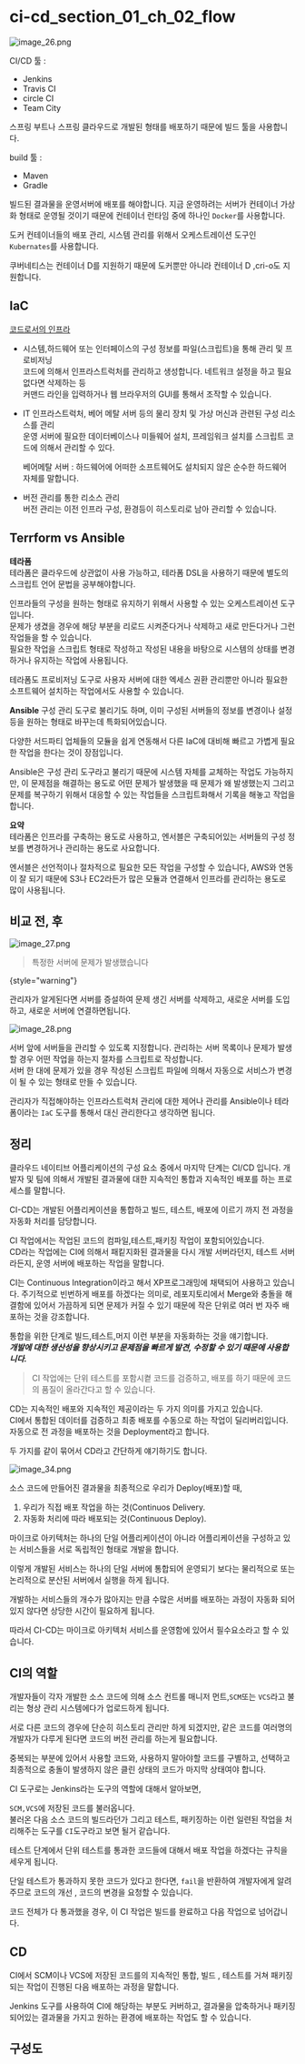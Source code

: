 # ci-cd_section_01_ch_02_flow

![image_26.png](image_26.png)  
  
CI/CD 툴
:  
+ Jenkins
+ Travis CI
+ circle CI
+ Team City
  
스프링 부트나 스프링 클라우드로 개발된 형태를 배포하기 때문에 빌드 툴을 사용합니다.
  
build 툴
:  
+ Maven
+ Gradle
  
빌드된 결과물을 운영서버에 배포를 해야합니다. 
지금 운영하려는 서버가 컨테이너 가상화 형태로 운영될 것이기 때문에 컨테이너 런타임 중에 하나인
`Docker`를 사용합니다.  
  
도커 컨테이너들의 배포 관리, 시스템 관리를 위해서 오케스트레이션 도구인 `Kubernates`를 사용합니다.  
  
쿠버네티스는 컨테이너 D를 지원하기 때문에 도커뿐만 아니라 컨테이너 D ,cri-o도 지원합니다.  
  
## IaC
[코드로서의 인프라](https://www.redhat.com/ko/topics/automation/what-is-infrastructure-as-code-iac)  

+ 시스템,하드웨어 또는 인터페이스의 구성 정보를 파일(스크립트)을 통해 관리 및 프로비저닝    
    코드에 의해서 인프라스트럭처를 관리하고 생성합니다. 네트워크 설정을 하고 필요없다면 삭제하는 등  
    커맨드 라인을 입력하거나 웹 브라우저의 GUI를 통해서 조작할 수 있습니다.
+ IT 인프라스트럭처, 베어 메탈 서버 등의 물리 장치 및 가상 머신과 관련된 구성 리소스를 관리  
    운영 서버에 필요한 데이터베이스나 미들웨어 설치, 프레임워크 설치를 스크립트 코드에 의해서 관리할 수 있다.
    
    베어메탈 서버
    : 하드웨어에 어떠한 소프트웨어도 설치되지 않은 순수한 하드웨어 자체를 말합니다.
+ 버전 관리를 통한 리소스 관리  
    버전 관리는 이전 인프라 구성, 환경등이 히스토리로 남아 관리할 수 있습니다.    
  

## Terrform vs Ansible
**테라폼**  
테라폼은 클라우드에 상관없이 사용 가능하고, 테라폼 DSL을 사용하기 때문에 별도의 스크립트 언어 문법을 공부해야합니다.  
  
인프라들의 구성을 원하는 형태로 유지하기 위해서 사용할 수 있는 오케스트레이션 도구입니다.  
문제가 생겼을 경우에 해당 부분을 리로드 시켜준다거나 삭제하고 새로 만든다거나 그런 작업들을 할 수 있습니다.  
필요한 작업을 스크립트 형태로 작성하고 작성된 내용을 바탕으로 시스템의 상태를 변경하거나 유지하는 작업에 사용됩니다.  
  
테라폼도 프로비저닝 도구로 사용자 서버에 대한 엑세스 권환 관리뿐만 아니라 필요한 소프트웨어 설치하는 작업에서도 사용할 수 있습니다.  
  
**Ansible**
구성 관리 도구로 불리기도 하며, 이미 구성된 서버들의 정보를 변경이나 설정등을 원하는 형태로 바꾸는데 특화되어있습니다.  
  
다양한 서드파티 업체들의 모듈을 쉽게 연동해서 다른 IaC에 대비해 빠르고 가볍게 필요한 작업을 한다는 것이 장점입니다.  
  
Ansible은 구성 관리 도구라고 불리기 때문에 시스템 자체를 교체하는 작업도 가능하지만, 
이 문제점을 해결하는 용도로 어떤 문제가 발생했을 때 문제가 왜 발생했는지 그리고 문제를 복구하기 위해서 대응할 수 있는
작업들을 스크립트화해서 기록을 해놓고 작업을 합니다.  
  
**요약**  
테라폼은 인프라를 구축하는 용도로 사용하고, 엔서블은 구축되어있는 서버들의 구성 정보를 변경하거나 
관리하는 용도로 사요합니다.  
  
엔서블은 선언적이나 절차적으로 필요한 모든 작업을 구성할 수 있습니다, AWS와 연동이 잘 되기 때문에 S3나 EC2라든가 
많은 모듈과 연결해서 인프라를 관리하는 용도로 많이 사용됩니다.  

## 비교 전, 후
![image_27.png](image_27.png)
  
> 특정한 서버에 문제가 발생했습니다  
>  
{style="warning"}  
  
관리자가 알게된다면 서버를 증설하여 문제 생긴 서버를 삭제하고, 새로운 서버를 도입하고, 새로운 서버에 연결하면됩니다.  
  
![image_28.png](image_28.png)  
  
서버 앞에 서버들을 관리할 수 있도록 지정합니다. 관리하는 서버 목록이나 문제가 발생할 경우 어떤 작업을 하는지 절차를 스크립트로 작성합니다.  
서버 한 대에 문제가 있을 경우 작성된 스크립트 파일에 의해서 자동으로 서비스가 변경이 될 수 있는 형태로 만들 수 있습니다.  
  
관리자가 직접해야하는 인프라스트럭처 관리에 대한 제어나 관리를 Ansible이나 테라폼이라는 `IaC` 도구를 통해서 대신 관리한다고 생각하면 됩니다.



## 정리
클라우드 네이티브 어플리케이션의 구성 요소 중에서 마지막 단계는 CI/CD 입니다.
개발자 및 팀에 의해서 개발된 결과물에 대한 지속적인 통합과 지속적인 배포를 하는 프로세스를 말합니다.  
  
CI-CD는 개발된 어플리케이션을 통합하고 빌드, 테스트, 배포에 이르기 까지 전 과정을 자동화 처리를 담당합니다.  
  
CI 작업에서는 작업된 코드의 컴파일,테스트,패키징 작업이 포함되어있습니다.  
CD라는 작업에는 CI에 의해서 패킽지화된 결과물을 다시 개발 서버라던지, 테스트 서버라든지, 운영 서버에 배포하는 작업을 말합니다.  

CI는 Continuous Integration이라고 해서 XP프로그래밍에 채택되어 사용하고 있습니다.
주기적으로 빈번하게 배포를 하겠다는 의미로, 레포지토리에서 Merge와 충돌을 해결함에 있어서 가끔하게 되면 
문제가 커질 수 있기 때문에 작은 단위로 여러 번 자주 배포하는 것을 강조합니다.  
  
통합을 위한 단계로 빌드,테스트,머지 이런 부분을 자동화하는 것을 얘기합니다.  
**_개발에 대한 생산성을 향상시키고 문제점을 빠르게 발견, 수정할 수 있기 때문에 사용합니다._**

> CI 작업에는 단위 테스트를 포함시켵 코드를 검증하고, 배포를 하기 때문에 코드의 품질이 올라간다고 할 수 있습니다.  
>   
  
CD는 지속적인 배포와 지속적인 제공이라는 두 가지 의미를 가지고 있습니다.  
CI에서 통합된 데이터를 검증하고 최종 배포를 수동으로 하는 작업이 딜리버리입니다.  
자동으로 전 과정을 배포하는 것을 Deployment라고 합니다.  
  
두 가지를 같이 묶어서 CD라고 간단하게 얘기하기도 합니다.  
  
![image_34.png](image_34.png)

소스 코드에 만들어진 결과물을 최종적으로 우리가 Deploy(배포)할 때, 
1. 우리가 직접 배포 작업을 하는 것(Continuos Delivery.
2. 자동화 처리에 따라 배포되는 것(Continuous Deploy).
  
마이크로 아키텍처는 하나의 단일 어플리케이션이 아니라 어플리케이션을 구성하고 있는 서비스들을 서로 
독립적인 형태로 개발을 합니다.  
  
이렇게 개발된 서비스는 하나의 단일 서버에 통합되어 운영되기 보다는 물리적으로 또는 논리적으로 분산된 서버에서 
실행을 하게 됩니다.  
  
개발하는 서비스들의 개수가 많아지는 만큼 수많은 서버를 배포하는 과정이 자동화 되어있지 않다면 상당한 시간이 필요하게 됩니다.  
  
따라서 CI-CD는 마이크로 아키텍처 서비스를 운영함에 있어서 필수요소라고 할 수 있습니다.  
  
## CI의 역할
개발자들이 각자 개발한 소스 코드에 의해 소스 컨트롤 매니저 먼트,`SCM`또는 `VCS`라고 불리는 
형상 관리 시스템에다가 업로드하게 됩니다.  
  
서로 다른 코드의 경우에 단순히 히스토리 관리만 하게 되겠지만, 같은 코드를 여러명의 개발자가 다루게 된다면 
코드의 버전 관리를 하는게 필요합니다.  
  
중복되는 부분에 있어서 사용할 코드와, 사용하지 말아야할 코드를 구별하고, 선택하고 
최종적으로 충돌이 발생하지 않은 클린 상태의 코드가 마지막 상태여야 합니다.  
  
CI 도구로는 Jenkins라는 도구의 역할에 대해서 알아보면,  
  
`SCM,VCS`에 저장된 코드를 불러옵니다.  
불러온 다음 소스 코드의 빌드라던가 그리고 테스트, 패키징하는 이런 일련된 작업을 처리해주는 도구를 
`CI`도구라고 보면 될거 같습니다.  
  
테스트 단계에서 단위 테스트를 통과한 코드들에 대해서 배포 작업을 하겠다는 규칙을 세우게 됩니다.  
  
단일 테스트가 통과하지 못한 코드가 있다고 한다면, `fail`을 반환하여 개발자에게 알려주므로 
코드의 개선 , 코드의 변경을 요청할 수 있습니다.  
  
코드 전체가 다 통과했을 경우, 이 CI 작업은 빌드를 완료하고 다음 작업으로 넘어갑니다.  
  
  
## CD
CI에서 SCM이나 VCS에 저장된 코드를의 지속적인 통합, 빌드 , 테스트를 거쳐 패키징되는 작업이 진행된 다음
배포하는 과정을 말합니다.  
  
Jenkins 도구를 사용하여 CI에 해당하는 부분도 커버하고, 결과물을 압축하거나 패키징 되어있는 결과물을 
가지고 원하는 환경에 배포하는 작업도 할 수 있습니다.  
  
## 구성도
